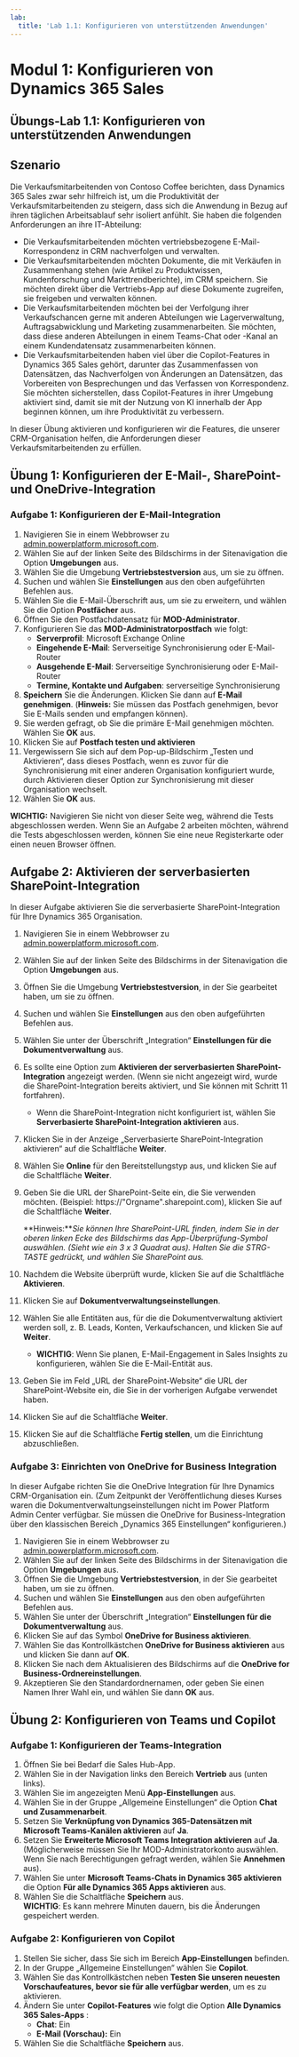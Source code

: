 ```yaml
---
lab:
  title: 'Lab 1.1: Konfigurieren von unterstützenden Anwendungen'
---
```


# Modul 1: Konfigurieren von Dynamics 365 Sales

## Übungs-Lab 1.1: Konfigurieren von unterstützenden Anwendungen

## Szenario

Die Verkaufsmitarbeitenden von Contoso Coffee berichten, dass Dynamics 365 Sales zwar sehr hilfreich ist, um die Produktivität der Verkaufsmitarbeitenden zu steigern, dass sich die Anwendung in Bezug auf ihren täglichen Arbeitsablauf sehr isoliert anfühlt. Sie haben die folgenden Anforderungen an ihre IT-Abteilung:

-   Die Verkaufsmitarbeitenden möchten vertriebsbezogene E-Mail-Korrespondenz in CRM nachverfolgen und verwalten.
-   Die Verkaufsmitarbeitenden möchten Dokumente, die mit Verkäufen in Zusammenhang stehen (wie Artikel zu Produktwissen, Kundenforschung und Markttrendberichte), im CRM speichern. Sie möchten direkt über die Vertriebs-App auf diese Dokumente zugreifen, sie freigeben und verwalten können.
-   Die Verkaufsmitarbeitenden möchten bei der Verfolgung ihrer Verkaufschancen gerne mit anderen Abteilungen wie Lagerverwaltung, Auftragsabwicklung und Marketing zusammenarbeiten. Sie möchten, dass diese anderen Abteilungen in einem Teams-Chat oder -Kanal an einem Kundendatensatz zusammenarbeiten können.
-   Die Verkaufsmitarbeitenden haben viel über die Copilot-Features in Dynamics 365 Sales gehört, darunter das Zusammenfassen von Datensätzen, das Nachverfolgen von Änderungen an Datensätzen, das Vorbereiten von Besprechungen und das Verfassen von Korrespondenz. Sie möchten sicherstellen, dass Copilot-Features in ihrer Umgebung aktiviert sind, damit sie mit der Nutzung von KI innerhalb der App beginnen können, um ihre Produktivität zu verbessern.

In dieser Übung aktivieren und konfigurieren wir die Features, die unserer CRM-Organisation helfen, die Anforderungen dieser Verkaufsmitarbeitenden zu erfüllen.

## Übung 1: Konfigurieren der E-Mail-, SharePoint- und OneDrive-Integration

### Aufgabe 1: Konfigurieren der E-Mail-Integration

1.  Navigieren Sie in einem Webbrowser zu [admin.powerplatform.microsoft.com](https://admin.powerplatform.microsoft.com/).
2.  Wählen Sie auf der linken Seite des Bildschirms in der Sitenavigation die Option **Umgebungen** aus.
3.  Wählen Sie die Umgebung **Vertriebstestversion** aus, um sie zu öffnen.
4.  Suchen und wählen Sie **Einstellungen** aus den oben aufgeführten Befehlen aus.
5.  Wählen Sie die E-Mail-Überschrift aus, um sie zu erweitern, und wählen Sie die Option **Postfächer** aus.
6.  Öffnen Sie den Postfachdatensatz für **MOD-Administrator**.
7.  Konfigurieren Sie das **MOD-Administratorpostfach** wie folgt:
    -   **Serverprofil**: Microsoft Exchange Online
    -   **Eingehende E-Mail**: Serverseitige Synchronisierung oder E-Mail-Router
    -   **Ausgehende E-Mail**: Serverseitige Synchronisierung oder E-Mail-Router
    -   **Termine, Kontakte und Aufgaben**: serverseitige Synchronisierung
8.  **Speichern** Sie die Änderungen. Klicken Sie dann auf **E-Mail genehmigen**. (**Hinweis:** Sie müssen das Postfach genehmigen, bevor Sie E-Mails senden und empfangen können).
9.  Sie werden gefragt, ob Sie die primäre E-Mail genehmigen möchten. Wählen Sie **OK** aus.
10. Klicken Sie auf **Postfach testen und aktivieren**
11. Vergewissern Sie sich auf dem Pop-up-Bildschirm „Testen und Aktivieren“, dass dieses Postfach, wenn es zuvor für die Synchronisierung mit einer anderen Organisation konfiguriert wurde, durch Aktivieren dieser Option zur Synchronisierung mit dieser Organisation wechselt.
12. Wählen Sie **OK** aus.

**WICHTIG:** Navigieren Sie nicht von dieser Seite weg, während die Tests abgeschlossen werden. Wenn Sie an Aufgabe 2 arbeiten möchten, während die Tests abgeschlossen werden, können Sie eine neue Registerkarte oder einen neuen Browser öffnen.

## Aufgabe 2: Aktivieren der serverbasierten SharePoint-Integration

In dieser Aufgabe aktivieren Sie die serverbasierte SharePoint-Integration für Ihre Dynamics 365 Organisation.

1.  Navigieren Sie in einem Webbrowser zu [admin.powerplatform.microsoft.com](https://admin.powerplatform.microsoft.com/).
2.  Wählen Sie auf der linken Seite des Bildschirms in der Sitenavigation die Option **Umgebungen** aus.
3.  Öffnen Sie die Umgebung **Vertriebstestversion**, in der Sie gearbeitet haben, um sie zu öffnen.
4.  Suchen und wählen Sie **Einstellungen** aus den oben aufgeführten Befehlen aus.
5.  Wählen Sie unter der Überschrift „Integration“ **Einstellungen für die Dokumentverwaltung** aus.
6.  Es sollte eine Option zum **Aktivieren der serverbasierten SharePoint-Integration** angezeigt werden. (Wenn sie nicht angezeigt wird, wurde die SharePoint-Integration bereits aktiviert, und Sie können mit Schritt 11 fortfahren).
    -   Wenn die SharePoint-Integration nicht konfiguriert ist, wählen Sie **Serverbasierte SharePoint-Integration aktivieren** aus.
7.  Klicken Sie in der Anzeige „Serverbasierte SharePoint-Integration aktivieren“ auf die Schaltfläche **Weiter**.
8.  Wählen Sie **Online** für den Bereitstellungstyp aus, und klicken Sie auf die Schaltfläche **Weiter**.
9.  Geben Sie die URL der SharePoint-Seite ein, die Sie verwenden möchten. (Beispiel: https://"Orgname".sharepoint.com), klicken Sie auf die Schaltfläche **Weiter**.

    **Hinweis:***Sie können Ihre SharePoint-URL finden, indem Sie in der oberen linken Ecke des Bildschirms das App-Überprüfung-Symbol auswählen. (Sieht wie ein 3 x 3 Quadrat aus). Halten Sie die STRG-TASTE gedrückt, und wählen Sie SharePoint aus.*

10. Nachdem die Website überprüft wurde, klicken Sie auf die Schaltfläche **Aktivieren**.
11. Klicken Sie auf **Dokumentverwaltungseinstellungen**.
12. Wählen Sie alle Entitäten aus, für die die Dokumentverwaltung aktiviert werden soll, z. B. Leads, Konten, Verkaufschancen, und klicken Sie auf **Weiter**.
    -   **WICHTIG**: Wenn Sie planen, E-Mail-Engagement in Sales Insights zu konfigurieren, wählen Sie die E-Mail-Entität aus.
13. Geben Sie im Feld „URL der SharePoint-Website“ die URL der SharePoint-Website ein, die Sie in der vorherigen Aufgabe verwendet haben.
14. Klicken Sie auf die Schaltfläche **Weiter**.
15. Klicken Sie auf die Schaltfläche **Fertig stellen**, um die Einrichtung abzuschließen.

### Aufgabe 3: Einrichten von OneDrive for Business Integration

In dieser Aufgabe richten Sie die OneDrive Integration für Ihre Dynamics CRM-Organisation ein. (Zum Zeitpunkt der Veröffentlichung dieses Kurses waren die Dokumentverwaltungseinstellungen nicht im Power Platform Admin Center verfügbar. Sie müssen die OneDrive for Business-Integration über den klassischen Bereich „Dynamics 365 Einstellungen“ konfigurieren.)

1.  Navigieren Sie in einem Webbrowser zu [admin.powerplatform.microsoft.com](https://admin.powerplatform.microsoft.com/).
2.  Wählen Sie auf der linken Seite des Bildschirms in der Sitenavigation die Option **Umgebungen** aus.
3.  Öffnen Sie die Umgebung **Vertriebstestversion**, in der Sie gearbeitet haben, um sie zu öffnen.
4.  Suchen und wählen Sie **Einstellungen** aus den oben aufgeführten Befehlen aus.
5.  Wählen Sie unter der Überschrift „Integration“ **Einstellungen für die Dokumentverwaltung** aus.
6.  Klicken Sie auf das Symbol **OneDrive for Business aktivieren**.
7.  Wählen Sie das Kontrollkästchen **OneDrive for Business aktivieren** aus und klicken Sie dann auf **OK**.
8.  Klicken Sie nach dem Aktualisieren des Bildschirms auf die **OneDrive for Business-Ordnereinstellungen**.
9.  Akzeptieren Sie den Standardordnernamen, oder geben Sie einen Namen Ihrer Wahl ein, und wählen Sie dann **OK** aus.

## Übung 2: Konfigurieren von Teams und Copilot

### Aufgabe 1: Konfigurieren der Teams-Integration

1.  Öffnen Sie bei Bedarf die Sales Hub-App.
2.  Wählen Sie in der Navigation links den Bereich **Vertrieb** aus (unten links).
3.  Wählen Sie im angezeigten Menü **App-Einstellungen** aus.
4.  Wählen Sie in der Gruppe „Allgemeine Einstellungen“ die Option **Chat und Zusammenarbeit**.
5.  Setzen Sie **Verknüpfung von Dynamics 365-Datensätzen mit Microsoft Teams-Kanälen aktivieren** auf **Ja**.
6.  Setzen Sie **Erweiterte Microsoft Teams Integration aktivieren** auf **Ja**. (Möglicherweise müssen Sie Ihr MOD-Administratorkonto auswählen. Wenn Sie nach Berechtigungen gefragt werden, wählen Sie **Annehmen** aus).
7.  Wählen Sie unter **Microsoft Teams-Chats in Dynamics 365 aktivieren** die Option **Für alle Dynamics 365 Apps aktivieren** aus.
8.  Wählen Sie die Schaltfläche **Speichern** aus.  
    **WICHTIG**: Es kann mehrere Minuten dauern, bis die Änderungen gespeichert werden.

### Aufgabe 2: Konfigurieren von Copilot

1.  Stellen Sie sicher, dass Sie sich im Bereich **App-Einstellungen** befinden.
2.  In der Gruppe „Allgemeine Einstellungen“ wählen Sie **Copilot**.
3.  Wählen Sie das Kontrollkästchen neben **Testen Sie unseren neuesten Vorschaufeatures, bevor sie für alle verfügbar werden**, um es zu aktivieren.
4.  Ändern Sie unter **Copilot-Features** wie folgt die Option **Alle Dynamics 365 Sales-Apps** :
    -   **Chat**: Ein
    -   **E-Mail (Vorschau):** Ein
5.  Wählen Sie die Schaltfläche **Speichern** aus.


